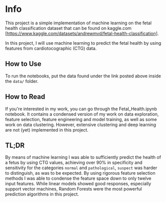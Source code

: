 # Info

This project is a simple implementation of machine learning on the fetal health classification dataset that can be found on kaggle.com [https://www.kaggle.com/datasets/andrewmvd/fetal-health-classification].

In this project, I will use machine learning to predict the fetal health by using features from cardiotocographic (CTG) data.

## How to Use

To run the notebooks, put the data found under the link posted above inside the `data/` folder.

## How to Read

If you're interested in my work, you can go through the Fetal_Health.ipynb notebook. It contains a condensed version of my work on data exploration, feature selection, feature engineering and model training, as well as some work on data clustering. However, extensive clustering and deep learning are not (yet) implemented in this project.

## TL;DR

By means of machine learning I was able to sufficiently predict the health of a fetus by using CTG values, achieving over 90% in specificity and sensitivity for the categories `normal` and `pathological`, `suspect` was harder to distinguish, as was to be expected. By using rigorous feature selection methods I was able to condense the feature space down to only twelve input features. While linear models showed good responses, especially support vector machines, Random Forests were the most powerful prediction algorithms in this project.
